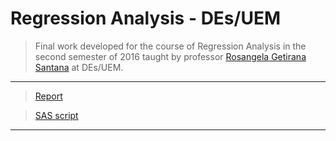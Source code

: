 # Regression Analysis - DEs/UEM #

> Final work developed for the course of Regression Analysis in the second semester of 2016 taught by professor [Rosangela Getirana Santana](http://buscatextual.cnpq.br/buscatextual/visualizacv.do?metodo=apresentar&id=K4781706A4) at DEs/UEM.


***
> [Report](https://github.com/AndrMenezes/ra2016/raw/master/report.pdf)

> [SAS script](https://github.com/AndrMenezes/ra2016/blob/master/analise.sas)
***

